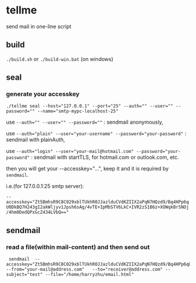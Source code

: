# tellme
send mail in one-line script

## build
`./build.sh` or `./build-win.bat` (on windows)

## seal
### generate your accesskey
```
./tellme seal --host="127.0.0.1" --port="25" --auth="" --user="" --password="" --name="smtp-mypc-localhost-25"
```

 use `--auth="" --user="" --password=""` : sendmail anonymously, 

 use `--auth="plain" --user="your-username" --password="your-password"` : sendmail with plainAuth,

 use `--auth="login" --user="your-mail@hotmail.com" --password="your-password"` : sendmail with startTLS, for hotmail.com or outlook.com, etc.

 then you will get your --accesskey="...", keep it and it is required by `sendmail`.

 i.e.(for 127.0.0.1:25 smtp server):

  `--accesskey="Zt5BmhsR9C8C029xblTUkhR0JJazlduCVdKZIIX2aPqN7HQzd9/Bq4HPp6qU0DkBQ7H243gI2akWljyv1Jpsh6sAg/4vTE+IpMbSTV6LkC+IVR2zS1B6z+XOWqkBrSNOj/4hm0DedQPxGcZ434LVbQ=="`
	

## sendmail
### read a file(within mail-content) and then send out
```
 sendmail  --accesskey="Zt5BmhsR9C8C029xblTUkhR0JJazlduCVdKZIIX2aPqN7HQzd9/Bq4HPp6qU0DkBQ7H243gI2akWljyv1Jpsh6sAg/4vTE+IpMbSTV6LkC+IVR2zS1B6z+XOWqkBrSNOj/4hm0DedQPxGcZ434LVbQ==" --from="your-mail@address.com"   --to="receiver@address.com" --subject="test" --file="/home/harryzhu/email.html"
```
